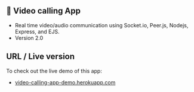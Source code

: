 ## 🔵 Video calling App

- Real time video/audio communication using Socket.io, Peer.js, Nodejs, Express, and EJS.
- Version 2.0

## URL / Live version
To check out the live demo of this app:
- [video-calling-app-demo.herokuapp.com](https://video-calling-app-demo.herokuapp.com/)

